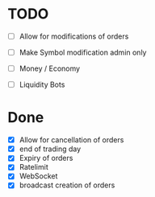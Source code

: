 # TODO
- [ ] Allow for modifications of orders
- [ ] Make Symbol modification admin only
- [ ] Money / Economy
- [ ] Liquidity Bots


# Done
- [x] Allow for cancellation of orders
- [x] end of trading day
- [x] Expiry of orders
- [x] Ratelimit
- [x] WebSocket
- [x] broadcast creation of orders
